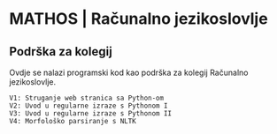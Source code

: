 # MATHOS | Računalno jezikoslovlje


## Podrška za kolegij

Ovdje se nalazi programski kod kao podrška za kolegij Računalno jezikoslovlje. 

```
V1: Struganje web stranica sa Python-om
V2: Uvod u regularne izraze s Pythonom I
V3: Uvod u regularne izraze s Pythonom II
V4: Morfološko parsiranje s NLTK
```
